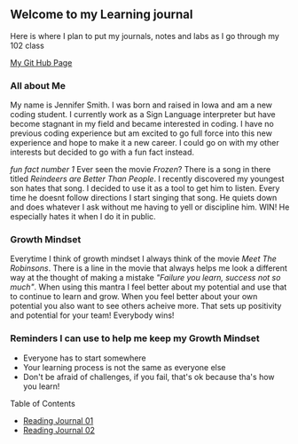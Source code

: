 ## Welcome to my Learning journal

Here is where I plan to put my journals, notes and labs as I go through my 102 class

[My Git Hub Page](https://jennifer4450.github.io/LearningJournal/)

### All about Me

My name is Jennifer Smith. I was born and raised in Iowa and am a new coding student. I currently work as a Sign Language interpreter but have become stagnant in my field and became interested in coding. I have no previous coding experience but am excited to go full force into this new experience and hope to make it a new career.  I could go on with my other interests but decided to go with a fun fact instead. 

*fun fact number 1*  Ever seen the movie *Frozen*? There is a song in there titled *Reindeers are Better Than People*.  I recently discovered my youngest son hates that song. I decided to use it as a tool to get him to listen. Every time he doesnt follow directions I start singing that song.  He quiets down and does whatever I ask without me having to yell or discipline him. WIN! He especially hates it when I do it in public. 


### Growth Mindset 

Everytime I think of growth mindset I always think of the movie *Meet The Robinsons*. There is a line in the movie that always helps me look a different way at the thought of making a mistake *"Failure you learn, success not so much"*. When using this mantra I feel better about my potential and use that to continue to learn and grow. When you feel better about your own potential you also want to see others acheive more. That sets up positivity and potential for your team! Everybody wins!

### Reminders I can use to help me keep my Growth Mindset
- Everyone has to start somewhere
- Your learning process is not the same as everyone else
- Don't be afraid of challenges, if you fail, that's ok because tha's how you learn!



Table of Contents
- [Reading Journal 01](NotesRead01.md)
- [Reading Journal 02](NotesRead02.md)











